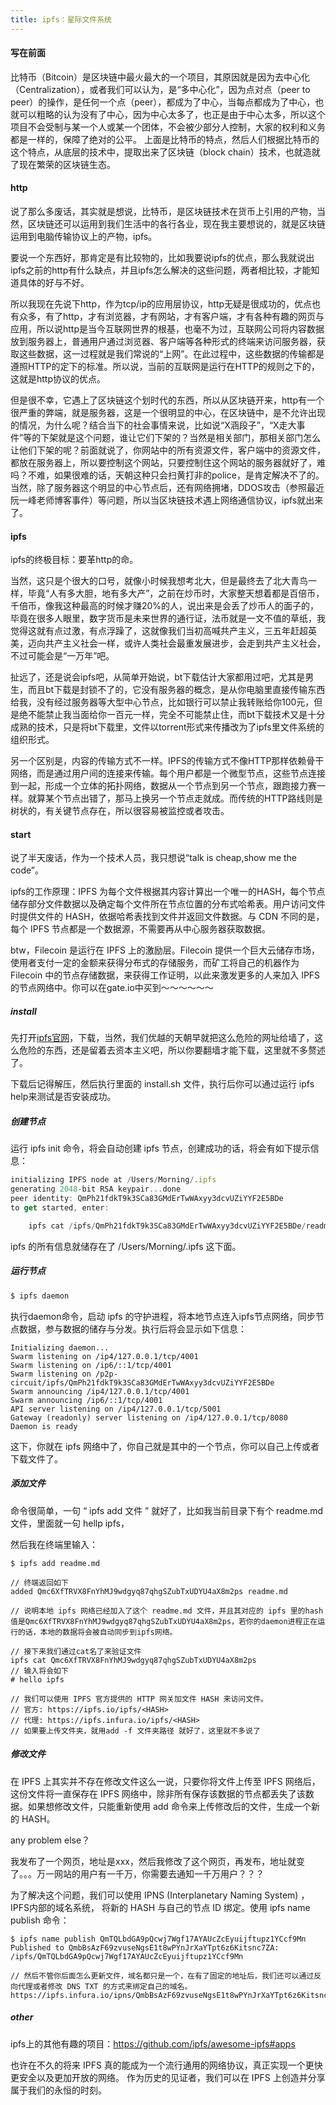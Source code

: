 ```yaml
---
title: ipfs：星际文件系统
---
```


#### 写在前面

比特币（Bitcoin）是区块链中最火最大的一个项目，其原因就是因为去中心化（Centralization），或者我们可以认为，是“多中心化”，因为点对点（peer to peer）的操作，是任何一个点（peer），都成为了中心，当每点都成为了中心，也就可以粗略的认为没有了中心，因为中心太多了，也正是由于中心太多，所以这个项目不会受制与某一个人或某一个团体，不会被少部分人控制，大家的权利和义务都是一样的，保障了绝对的公平。
上面是比特币的特点，然后人们根据比特币的这个特点，从底层的技术中，提取出来了区块链（block chain）技术，也就造就了现在繁荣的区块链生态。

#### http

说了那么多废话，其实就是想说，比特币，是区块链技术在货币上引用的产物，当然，区块链还可以运用到我们生活中的各行各业，现在我主要想说的，就是区块链运用到电脑传输协议上的产物，ipfs。

要说一个东西好，那肯定是有比较物的，比如我要说ipfs的优点，那么我就说出ipfs之前的http有什么缺点，并且ipfs怎么解决的这些问题，两者相比较，才能知道具体的好与不好。

所以我现在先说下http，作为tcp/ip的应用层协议，http无疑是很成功的，优点也有众多，有了http，才有浏览器，才有网站，才有客户端，才有各种有趣的网页与应用，所以说http是当今互联网世界的根基，也毫不为过，互联网公司将内容数据放到服务器上，普通用户通过浏览器、客户端等各种形式的终端来访问服务器，获取这些数据，这一过程就是我们常说的“上网”。在此过程中，这些数据的传输都是遵照HTTP的定下的标准。所以说，当前的互联网是运行在HTTP的规则之下的，这就是http协议的优点。

但是很不幸，它遇上了区块链这个划时代的东西，所以从区块链开来，http有一个很严重的弊端，就是服务器，这是一个很明显的中心，在区块链中，是不允许出现的情况，为什么呢？结合当下的社会事情来说，比如说“X涵段子”，“X走大事件”等的下架就是这个问题，谁让它们下架的？当然是相关部门，那相关部门怎么让他们下架的呢？前面就说了，你网站中的所有资源文件，客户端中的资源文件，都放在服务器上，所以要控制这个网站，只要控制住这个网站的服务器就好了，难吗？不难，如果很难的话，天朝这种只会扫黄打非的police，是肯定解决不了的。当然，除了服务器这个明显的中心节点后，还有网络拥堵，DDOS攻击（参照最近阮一峰老师博客事件）等问题，所以当区块链技术遇上网络通信协议，ipfs就出来了。

#### ipfs

ipfs的终极目标：要革http的命。

当然，这只是个很大的口号，就像小时候我想考北大，但是最终去了北大青鸟一样，毕竟“人有多大胆，地有多大产”，之前在炒币时，大家整天想着都是百倍币，千倍币，像我这种最高的时候才赚20%的人，说出来是会丢了炒币人的面子的，毕竟在很多人眼里，数字货币是未来世界的通行证，法币就是一文不值的草纸，我觉得这就有点过激，有点浮躁了，这就像我们当初高喊共产主义，三五年赶超英美，迈向共产主义社会一样，或许人类社会最重发展进步，会走到共产主义社会，不过可能会是“一万年”吧。

扯远了，还是说会ipfs吧，从简单开始说，bt下载估计大家都用过吧，尤其是男生，而且bt下载是封锁不了的，它没有服务器的概念，是从你电脑里直接传输东西给我，没有经过服务器等大型中心节点，比如银行可以禁止我转账给你100元，但是绝不能禁止我当面给你一百元一样，完全不可能禁止住，而bt下载技术又是十分成熟的技术，只是将bt下载里，文件以torrent形式来传播改为了ipfs里文件系统的组织形式。

另一个区别是，内容的传输方式不一样。IPFS的传输方式不像HTTP那样依赖骨干网络，而是通过用户间的连接来传输。每个用户都是一个微型节点，这些节点连接到一起，形成一个立体的拓扑网络，数据从一个节点到另一个节点，跟跑接力赛一样。就算某个节点出错了，那马上换另一个节点走就成。而传统的HTTP路线则是树状的，有关键节点存在，所以很容易被监控或者攻击。

#### start

说了半天废话，作为一个技术人员，我只想说“talk is cheap,show me the code”。

ipfs的工作原理：IPFS 为每个文件根据其内容计算出一个唯一的HASH，每个节点储存部分文件数据以及确定每个文件所在节点位置的分布式哈希表。用户访问文件时提供文件的 HASH，依据哈希表找到文件并返回文件数据。与 CDN 不同的是，每个 IPFS 节点都是一个数据源，不需要再从中心服务器获取数据。

btw，Filecoin 是运行在 IPFS 上的激励层。Filecoin 提供一个巨大云储存市场，使用者支付一定的金额来获得分布式的存储服务，而矿工将自己的机器作为 Filecoin 中的节点存储数据，来获得工作证明，以此来激发更多的人来加入 IPFS 的节点网络中。你可以在gate.io中买到～～～～～～

##### install

先打开[ipfs官网](https://ipfs.io/docs/install/)，下载，当然，我们优越的天朝早就把这么危险的网址给墙了，这么危险的东西，还是留着去资本主义吧，所以你要翻墙才能下载，这里就不多赘述了。



下载后记得解压，然后执行里面的 install.sh 文件，执行后你可以通过运行 ipfs help来测试是否安装成功。



##### 创建节点

运行 ipfs init 命令，将会自动创建 ipfs 节点，创建成功的话，将会有如下提示信息：

```javascript
initializing IPFS node at /Users/Morning/.ipfs
generating 2048-bit RSA keypair...done
peer identity: QmPh21fdkT9k3SCa83GMdErTwWAxyy3dcvUZiYYF2E5BDe
to get started, enter:

    ipfs cat /ipfs/QmPh21fdkT9k3SCa83GMdErTwWAxyy3dcvUZiYYF2E5BDe/readme
```

ipfs 的所有信息就储存在了 /Users/Morning/.ipfs 这下面。



##### 运行节点

````js
$ ipfs daemon
````

执行daemon命令，启动 ipfs 的守护进程，将本地节点连入ipfs节点网络，同步节点数据，参与数据的储存与分发。执行后将会显示如下信息：

```
Initializing daemon...
Swarm listening on /ip4/127.0.0.1/tcp/4001
Swarm listening on /ip6/::1/tcp/4001
Swarm listening on /p2p-circuit/ipfs/QmPh21fdkT9k3SCa83GMdErTwWAxyy3dcvUZiYYF2E5BDe
Swarm announcing /ip4/127.0.0.1/tcp/4001
Swarm announcing /ip6/::1/tcp/4001
API server listening on /ip4/127.0.0.1/tcp/5001
Gateway (readonly) server listening on /ip4/127.0.0.1/tcp/8080
Daemon is ready
```

这下，你就在 ipfs 网络中了，你自己就是其中的一个节点，你可以自己上传或者下载文件了。



##### 添加文件

命令很简单，一句 “ ipfs add 文件 ” 就好了，比如我当前目录下有个 readme.md 文件，里面就一句 hellp ipfs，

然后我在终端里输入：

```
$ ipfs add readme.md

// 终端返回如下
added Qmc6XfTRVX8FnYhMJ9wdgyq87qhgSZubTxUDYU4aX8m2ps readme.md

// 说明本地 ipfs 网络已经加入了这个 readme.md 文件，并且其对应的 ipfs 里的hash值是Qmc6XfTRVX8FnYhMJ9wdgyq87qhgSZubTxUDYU4aX8m2ps，若你的daemon进程正在运行的话，本地的数据将会被自动同步到ipfs网络。

// 接下来我们通过cat名了来验证文件
ipfs cat Qmc6XfTRVX8FnYhMJ9wdgyq87qhgSZubTxUDYU4aX8m2ps
// 输入将会如下
# hello ipfs

// 我们可以使用 IPFS 官方提供的 HTTP 网关加文件 HASH 来访问文件。
// 官方: https://ipfs.io/ipfs/<HASH>
// 代理: https://ipfs.infura.io/ipfs/<HASH>
// 如果要上传文件夹，就用add -f 文件夹路径 就好了，这里就不多说了
```

##### 修改文件

在 IPFS 上其实并不存在修改文件这么一说，只要你将文件上传至 IPFS 网络后，这份文件将一直保存在 IPFS 网络中，除非所有保存该数据的节点都丢失了该数据。如果想修改文件，只能重新使用 add 命令来上传修改后的文件，生成一个新的 HASH。



any problem else？



我发布了一个网页，地址是xxx，然后我修改了这个网页，再发布，地址就变了。。。万一网站的用户有一千万，你需要去通知一千万用户？？？



为了解决这个问题，我们可以使用 IPNS (Interplanetary Naming System) ，IPFS内部的域名系统， 将新的 HASH 与自己的节点 ID 绑定。使用 ipfs name publish 命令： 

```
$ ipfs name publish QmTQLbdGA9pQcwj7Wgf17AYAUcZcEyuijftupz1YCcf9Mn
Published to QmbBsAzF69zvuseNgsE1t8wPYnJrXaYTpt6z6Kitsnc7ZA: /ipfs/QmTQLbdGA9pQcwj7Wgf17AYAUcZcEyuijftupz1YCcf9Mn

// 然后不管你后面怎么更新文件，域名都只是一个，在有了固定的地址后，我们还可以通过反向代理或者修改 DNS TXT 的方式来绑定自己的域名。
https://ipfs.infura.io/ipns/QmbBsAzF69zvuseNgsE1t8wPYnJrXaYTpt6z6Kitsnc7ZA/
```

##### other

ipfs上的其他有趣的项目：https://github.com/ipfs/awesome-ipfs#apps



也许在不久的将来 IPFS 真的能成为一个流行通用的网络协议，真正实现一个更快更安全以及更加开放的网络。 作为历史的见证者，我们可以在 IPFS 上创造并分享属于我们的永恒的时刻。






















